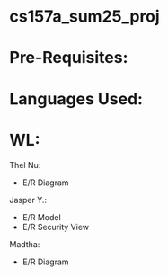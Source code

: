 # cs157a_sum25_proj

# Pre-Requisites:

# Languages Used:

# WL:

Thel Nu:
* E/R Diagram

Jasper Y.:
* E/R Model
* E/R Security View

Madtha:
* E/R Diagram
